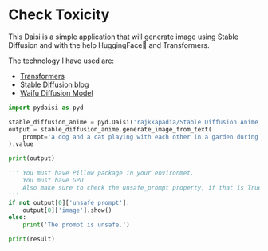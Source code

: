 # Check Toxicity

This Daisi is a simple application that will generate image using Stable Diffusion and with the help HuggingFace🤗 and Transformers.

The technology I have used are:
* [Transformers](https://github.com/huggingface/transformers)
* [Stable Diffusion blog](https://huggingface.co/blog/stable_diffusion)
* [Waifu Diffusion Model](https://huggingface.co/hakurei/waifu-diffusion)

```python
import pydaisi as pyd

stable_diffusion_anime = pyd.Daisi('rajkkapadia/Stable Diffusion Anime')
output = stable_diffusion_anime.generate_image_from_text(
    prompt='a dog and a cat playing with each other in a garden during the night'
).value

print(output)

''' You must have Pillow package in your environmet.
    You must have GPU
    Also make sure to check the unsafe_prompt property, if that is True then the image is empty.
'''
if not output[0]['unsafe_prompt']:
    output[0]['image'].show()
else:
    print('The prompt is unsafe.')

print(result)
```
